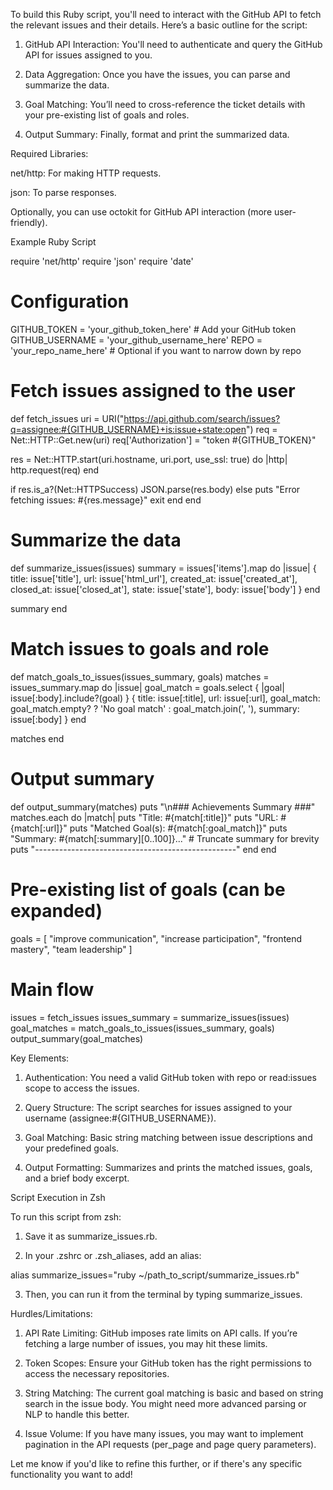 To build this Ruby script, you'll need to interact with the GitHub API to fetch the relevant issues and their details. Here’s a basic outline for the script:

1. GitHub API Interaction: You'll need to authenticate and query the GitHub API for issues assigned to you.

2. Data Aggregation: Once you have the issues, you can parse and summarize the data.

3. Goal Matching: You’ll need to cross-reference the ticket details with your pre-existing list of goals and roles.

4. Output Summary: Finally, format and print the summarized data.

Required Libraries:

net/http: For making HTTP requests.

json: To parse responses.

Optionally, you can use octokit for GitHub API interaction (more user-friendly).

Example Ruby Script

require 'net/http'
require 'json'
require 'date'

# Configuration

GITHUB_TOKEN = 'your_github_token_here' # Add your GitHub token
GITHUB_USERNAME = 'your_github_username_here'
REPO = 'your_repo_name_here' # Optional if you want to narrow down by repo

# Fetch issues assigned to the user

def fetch_issues
  uri = URI("<https://api.github.com/search/issues?q=assignee:#{GITHUB_USERNAME}+is:issue+state:open>")
  req = Net::HTTP::Get.new(uri)
  req['Authorization'] = "token #{GITHUB_TOKEN}"

  res = Net::HTTP.start(uri.hostname, uri.port, use_ssl: true) do |http|
    http.request(req)
  end

  if res.is_a?(Net::HTTPSuccess)
    JSON.parse(res.body)
  else
    puts "Error fetching issues: #{res.message}"
    exit
  end
end

# Summarize the data

def summarize_issues(issues)
  summary = issues['items'].map do |issue|
    {
      title: issue['title'],
      url: issue['html_url'],
      created_at: issue['created_at'],
      closed_at: issue['closed_at'],
      state: issue['state'],
      body: issue['body']
    }
  end

  summary
end

# Match issues to goals and role

def match_goals_to_issues(issues_summary, goals)
  matches = issues_summary.map do |issue|
    goal_match = goals.select { |goal| issue[:body].include?(goal) }
    {
      title: issue[:title],
      url: issue[:url],
      goal_match: goal_match.empty? ? 'No goal match' : goal_match.join(', '),
      summary: issue[:body]
    }
  end

  matches
end

# Output summary

def output_summary(matches)
  puts "\n### Achievements Summary ###"
  matches.each do |match|
    puts "Title: #{match[:title]}"
    puts "URL: #{match[:url]}"
    puts "Matched Goal(s): #{match[:goal_match]}"
    puts "Summary: #{match[:summary][0..100]}..." # Truncate summary for brevity
    puts "--------------------------------------------------"
  end
end

# Pre-existing list of goals (can be expanded)

goals = [
  "improve communication", "increase participation", "frontend mastery", "team leadership"
]

# Main flow

issues = fetch_issues
issues_summary = summarize_issues(issues)
goal_matches = match_goals_to_issues(issues_summary, goals)
output_summary(goal_matches)

Key Elements:

1. Authentication: You need a valid GitHub token with repo or read:issues scope to access the issues.

2. Query Structure: The script searches for issues assigned to your username (assignee:#{GITHUB_USERNAME}).

3. Goal Matching: Basic string matching between issue descriptions and your predefined goals.

4. Output Formatting: Summarizes and prints the matched issues, goals, and a brief body excerpt.

Script Execution in Zsh

To run this script from zsh:

1. Save it as summarize_issues.rb.

2. In your .zshrc or .zsh_aliases, add an alias:

alias summarize_issues="ruby ~/path_to_script/summarize_issues.rb"

3. Then, you can run it from the terminal by typing summarize_issues.

Hurdles/Limitations:

1. API Rate Limiting: GitHub imposes rate limits on API calls. If you’re fetching a large number of issues, you may hit these limits.

2. Token Scopes: Ensure your GitHub token has the right permissions to access the necessary repositories.

3. String Matching: The current goal matching is basic and based on string search in the issue body. You might need more advanced parsing or NLP to handle this better.

4. Issue Volume: If you have many issues, you may want to implement pagination in the API requests (per_page and page query parameters).

Let me know if you'd like to refine this further, or if there's any specific functionality you want to add!
